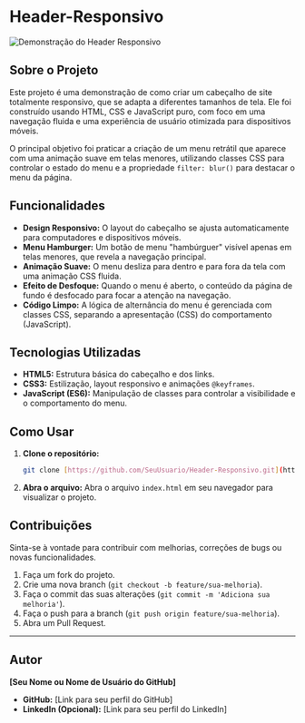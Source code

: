 # Header-Responsivo

![Demonstração do Header Responsivo](link-para-uma-imagem-ou-gif-do-seu-projeto.gif)

## Sobre o Projeto

Este projeto é uma demonstração de como criar um cabeçalho de site totalmente responsivo, que se adapta a diferentes tamanhos de tela. Ele foi construído usando HTML, CSS e JavaScript puro, com foco em uma navegação fluida e uma experiência de usuário otimizada para dispositivos móveis.

O principal objetivo foi praticar a criação de um menu retrátil que aparece com uma animação suave em telas menores, utilizando classes CSS para controlar o estado do menu e a propriedade `filter: blur()` para destacar o menu da página.

## Funcionalidades

* **Design Responsivo:** O layout do cabeçalho se ajusta automaticamente para computadores e dispositivos móveis.
* **Menu Hamburger:** Um botão de menu "hambúrguer" visível apenas em telas menores, que revela a navegação principal.
* **Animação Suave:** O menu desliza para dentro e para fora da tela com uma animação CSS fluida.
* **Efeito de Desfoque:** Quando o menu é aberto, o conteúdo da página de fundo é desfocado para focar a atenção na navegação.
* **Código Limpo:** A lógica de alternância do menu é gerenciada com classes CSS, separando a apresentação (CSS) do comportamento (JavaScript).

## Tecnologias Utilizadas

* **HTML5:** Estrutura básica do cabeçalho e dos links.
* **CSS3:** Estilização, layout responsivo e animações `@keyframes`.
* **JavaScript (ES6):** Manipulação de classes para controlar a visibilidade e o comportamento do menu.

## Como Usar

1.  **Clone o repositório:**
    ```bash
    git clone [https://github.com/SeuUsuario/Header-Responsivo.git](https://github.com/SeuUsuario/Header-Responsivo.git)
    ```
2.  **Abra o arquivo:**
    Abra o arquivo `index.html` em seu navegador para visualizar o projeto.

## Contribuições

Sinta-se à vontade para contribuir com melhorias, correções de bugs ou novas funcionalidades.

1.  Faça um fork do projeto.
2.  Crie uma nova branch (`git checkout -b feature/sua-melhoria`).
3.  Faça o commit das suas alterações (`git commit -m 'Adiciona sua melhoria'`).
4.  Faça o push para a branch (`git push origin feature/sua-melhoria`).
5.  Abra um Pull Request.

---

## Autor

**[Seu Nome ou Nome de Usuário do GitHub]**

* **GitHub:** [Link para seu perfil do GitHub]
* **LinkedIn (Opcional):** [Link para seu perfil do LinkedIn]
